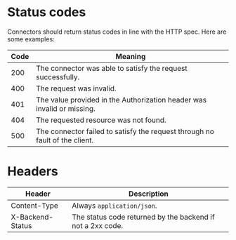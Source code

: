 # Status codes
Connectors should return status codes in line with the HTTP spec. 
Here are some examples:

Code   | Meaning
-------|------
200    | The connector was able to satisfy the request successfully.
400    | The request was invalid. 
401    | The value provided in the Authorization header was invalid or missing.
404    | The requested resource was not found.
500    | The connector failed to satisfy the request through no fault of the client.

# Headers

Header | Description
------ | ---------
Content-Type | Always `application/json`.
X-Backend-Status | The status code returned by the backend if not a 2xx code.